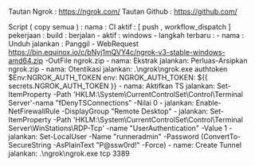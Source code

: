 Tautan Ngrok : https://ngrok.com/
Tautan Github : https://github.com/
 
Script ( copy semua ) : 
nama : CI aktif :  [ push , workflow_dispatch ] pekerjaan : build : berjalan - aktif : windows - langkah terbaru :  - nama : Unduh jalankan : Panggil - WebRequest https://bin.equinox.io/c/bNyj1mQVY4c/ngrok-v3-stable-windows-amd64.zip -OutFile ngrok.zip - nama: Ekstrak jalankan: Perluas-Arsipkan ngrok.zip - nama: Otentikasi jalankan: .\ngrok\ngrok.exe authtoken $Env:NGROK_AUTH_TOKEN env: NGROK_AUTH_TOKEN: ${{ secrets.NGROK_AUTH_TOKEN }} - nama: Aktifkan TS jalankan: Set-ItemProperty -Path 'HKLM:\System\CurrentControlSet\Control\Terminal Server'-nama "fDenyTSConnections" -Nilai 0 - jalankan: Enable-NetFirewallRule -DisplayGroup "Remote Desktop" - jalankan: Set-ItemProperty -Path 'HKLM:\System\CurrentControlSet\Control\Terminal Server\WinStations\RDP-Tcp' -name "UserAuthentication" -Value 1 - jalankan: Set-LocalUser -Name "runneradmin" -Password (ConvertTo-SecureString -AsPlainText "P@ssw0rd!" -Force) - name: Create Tunnel jalankan: .\ngrok\ngrok.exe tcp 3389
